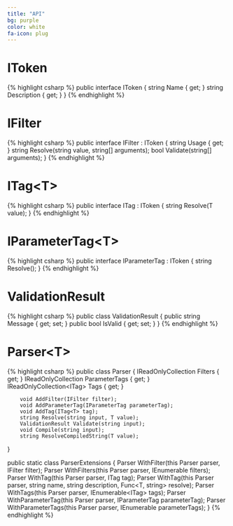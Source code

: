 ```yaml
---
title: "API"
bg: purple
color: white
fa-icon: plug
---
```


# IToken

{% highlight csharp %}
public interface IToken
{
    string Name { get; }
    string Description { get; }
}
{% endhighlight %}

# IFilter

{% highlight csharp %}
public interface IFilter : IToken
{
    string Usage { get; }
    string Resolve(string value, string[] arguments);
    bool Validate(string[] arguments);
}
{% endhighlight %}

# ITag\<T>

{% highlight csharp %}
public interface ITag<in T> : IToken
{
    string Resolve(T value);
}
{% endhighlight %}

# IParameterTag\<T>

{% highlight csharp %}
public interface IParameterTag : IToken
{
    string Resolve();
}
{% endhighlight %}

# ValidationResult

{% highlight csharp %}
public class ValidationResult
{
    public string Message { get; set; }
    public bool IsValid { get; set; }
}
{% endhighlight %}

# Parser\<T>

{% highlight csharp %}
public class Parser<T>
{
        IReadOnlyCollection<IFilter> Filters { get; }
        IReadOnlyCollection<IParameterTag> ParameterTags { get; }
        IReadOnlyCollection<ITag<T>> Tags { get; }

        void AddFilter(IFilter filter);
        void AddParameterTag(IParameterTag parameterTag);
        void AddTag(ITag<T> tag);
        string Resolve(string input, T value);
        ValidationResult Validate(string input);
        void Compile(string input);
        string ResolveCompiledString(T value);
}

public static class ParserExtensions
{
    Parser<T> WithFilter<T>(this Parser<T> parser, IFilter filter);
    Parser<T> WithFilters<T>(this Parser<T> parser, IEnumerable<IFilter> filters);
    Parser<T> WithTag<T>(this Parser<T> parser, ITag<T> tag);
    Parser<T> WithTag<T>(this Parser<T> parser, string name, string description, Func<T, string> resolve);
    Parser<T> WithTags<T>(this Parser<T> parser, IEnumerable<ITag<T>> tags);
    Parser<T> WithParameterTag<T>(this Parser<T> parser, IParameterTag parameterTag);
    Parser<T> WithParameterTags<T>(this Parser<T> parser, IEnumerable<IParameterTag> parameterTags);
}
{% endhighlight %}
